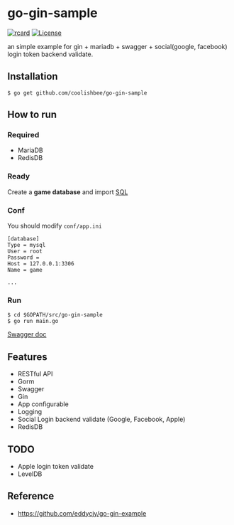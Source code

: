 # go-gin-sample

[![rcard](https://goreportcard.com/badge/github.com/coolishbee/go-gin-sample)](https://goreportcard.com/report/github.com/coolishbee/go-gin-sample) [![License](http://img.shields.io/badge/license-mit-blue.svg?style=flat-square)](https://raw.githubusercontent.com/coolishbee/go-gin-sample/master/LICENSE)

an simple example for gin + mariadb + swagger + social(google, facebook) login token backend validate.

## Installation
```
$ go get github.com/coolishbee/go-gin-sample
```

## How to run

### Required

- MariaDB
- RedisDB

### Ready

Create a **game database** and import [SQL](https://github.com/coolishbee/go-gin-sample/blob/main/docs/sql/game_2022-03-25.sql)

### Conf

You should modify `conf/app.ini`

```
[database]
Type = mysql
User = root
Password =
Host = 127.0.0.1:3306
Name = game

...
```

### Run
```
$ cd $GOPATH/src/go-gin-sample
$ go run main.go 
```

[Swagger doc](http://localhost:8000/swagger/index.html)

## Features

- RESTful API
- Gorm
- Swagger
- Gin
- App configurable
- Logging
- Social Login backend validate (Google, Facebook, Apple)
- RedisDB

## TODO

- Apple login token validate
- LevelDB

## Reference

* https://github.com/eddycjy/go-gin-example